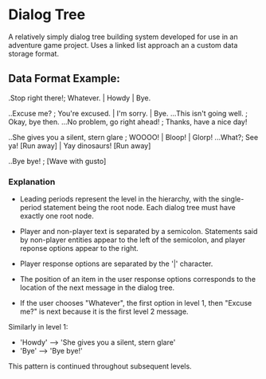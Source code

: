 # Dialog Tree
A relatively simply dialog tree building system developed for use in an adventure game project. Uses a linked list approach an a custom data storage format. 

## Data Format Example:
.Stop right there!; Whatever. | Howdy | Bye.

..Excuse me? ; You're excused. | I'm sorry. | Bye.
...This isn't going well. ; Okay, bye then. 
...No problem, go right ahead! ; Thanks, have a nice day!

..She gives you a silent, stern glare ; WOOOO! | Bloop! | Glorp!
...What?; See ya! [Run away] | Yay dinosaurs! [Run away] 

..Bye bye! ; [Wave with gusto]

### Explanation
* Leading periods represent the level in the hierarchy, with the single-period statement being the root node. Each dialog tree must have exactly one root node. 
* Player and non-player text is separated by a semicolon. Statements said by non-player entities appear to the left of the semicolon, and player reponse options appear to the right.
* Player response options are separated by the '|' character.
* The position of an item in the user response options corresponds to the location of the next message in the dialog tree. 

* If the user chooses "Whatever", the first option in level 1, then "Excuse me?" is next because it is the first level 2 message.   

Similarly in level 1:
* 'Howdy' --> 'She gives you a silent, stern glare'
* 'Bye' --> 'Bye bye!'

This pattern is continued throughout subsequent levels. 
